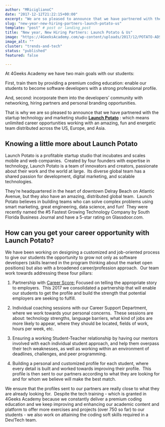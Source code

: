 ```yaml
---
author: "MRiciglianoC"
date: "2017-12-12T21:22:15+00:00"
excerpt: "We are so pleased to announce that we have partnered with the startup technology and marketing studio: Launch Potato"
slug: "new-year-new-hiring-partners-launch-potato-us"
template: "post" # post or landing_post
title: "New year, New Hiring Partners: Launch Potato & Us"
image: "https://4GeeksAcademy.com/wp-content/uploads/2017/12/POTATO-ADS-02.jpg"
image_alt: ""
cluster: "trends-and-tech"
status: "published"
featured: false

---
```


At 4Geeks Academy we have two main goals with our students:

First, train them by providing a premium coding education: enable our students to become software developers with a strong professional profile.

And, second: incorporate them into the developers’ community with networking, hiring partners and personal branding opportunities.

That is why we are so pleased to announce that we have partnered with the startup technology and marketing studio [**Launch Potato**](https://launchpotato.com/) : which means unlimited career opportunities working with an amazing, fun and energetic team distributed across the US, Europe, and Asia.


## Knowing a little more about Launch Potato


Launch Potato is a profitable startup studio that incubates and scales mobile and web companies.  Created by four founders with expertise in technology, Launch Potato is a team of innovators and creators, passionate about their work and the world at large.  Its diverse global team has a shared passion for development, digital marketing, and scalable technologies.

They’re headquartered in the heart of downtown Delray Beach on Atlantic Avenue, but they also have an amazing, distributed global team.  Launch Potato believes in building teams who can solve complex problems using smart marketing, great engineering, data science, and fun!  They were recently named the #5 Fastest Growing Technology Company by South Florida Business Journal and have a 5-star rating on Glassdoor.com.


## How can you get your career opportunity with Launch Potato?


We have been working on designing a customized and job-oriented process to give our students the opportunity to grow not only as software developers (skills learned in the program thinking about the market open positions) but also with a broadened career/profession approach.  Our team work towards addressing these four pillars:



 	
  1. Partnership with [Career Score:](https://www.careerscore.com) Focused on telling the appropriate story to employers.  This 2017 we consolidated a partnership that will enable our students to get the profile and build the strength that potential employers are seeking to fulfill.

 	
  2. Individual coaching sessions with our Career Support Department, where we work towards your personal concerns.  These sessions are about: technology strengths, language barriers, what kind of jobs are more likely to appear, where they should be located, fields of work, hours per week, etc.

 	
  3. Ensuring a working Student-Teacher relationship by having our mentors involved with each individual student approach, and help them overpass their tech weaknesses, as well as working within an environment of deadlines, challenges, and peer programming.

 	
  4. Building a personal and customized profile for each student, where every detail is built and worked towards improving their profile.  This profile is then sent to our partners according to what they are looking for and for whom we believe will make the best match.


We ensure that the profiles sent to our partners are really close to what they are already looking for.  Despite the tech training - which is granted in 4Geeks Academy because we constantly deliver a premium coding education and we keep improving and enhancing our academic content and platform to offer more exercises and projects (over 750 so far) to our students - we also work on attaining the coding soft skills required in a Dev/Tech team.
